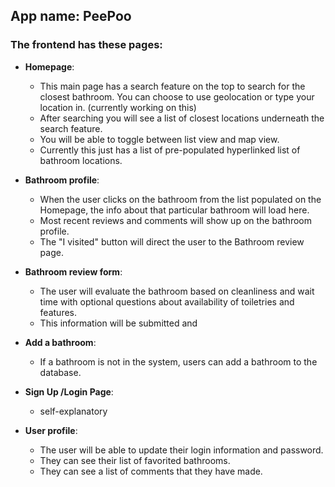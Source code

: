 ## App name: PeePoo

### The frontend has these pages: 

- **Homepage**: 
    - This main page has a search feature on the top to search for the closest bathroom. You can choose to use geolocation or type your location in. (currently working on this)
    - After searching you will see a list of closest locations underneath the search feature. 
    - You will be able to toggle between list view and map view. 
    - Currently this just has a list of pre-populated hyperlinked list of bathroom locations. 

- **Bathroom profile**:
    - When the user clicks on the bathroom from the list populated on the Homepage, the info about that particular bathroom will load here.
    - Most recent reviews and comments will show up on the bathroom profile.
    - The "I visited" button will direct the user to the Bathroom review page.

- **Bathroom review form**:
   - The user will evaluate the bathroom based on cleanliness and wait time with optional questions about availability of toiletries and features. 
   - This information will be submitted and

- **Add a bathroom**:
   - If a bathroom is not in the system, users can add a bathroom to the database.

- **Sign Up /Login Page**:
   - self-explanatory

- **User profile**:
   - The user will be able to update their login information and password.
   - They can see their list of favorited bathrooms. 
   - They can see a list of comments that they have made. 

